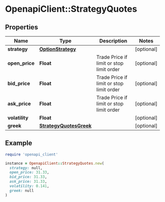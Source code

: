 # OpenapiClient::StrategyQuotes

## Properties

| Name | Type | Description | Notes |
| ---- | ---- | ----------- | ----- |
| **strategy** | [**OptionStrategy**](OptionStrategy.md) |  | [optional] |
| **open_price** | **Float** | Trade Price if limit or stop limit order | [optional] |
| **bid_price** | **Float** | Trade Price if limit or stop limit order | [optional] |
| **ask_price** | **Float** | Trade Price if limit or stop limit order | [optional] |
| **volatility** | **Float** |  | [optional] |
| **greek** | [**StrategyQuotesGreek**](StrategyQuotesGreek.md) |  | [optional] |

## Example

```ruby
require 'openapi_client'

instance = OpenapiClient::StrategyQuotes.new(
  strategy: null,
  open_price: 31.33,
  bid_price: 31.33,
  ask_price: 31.33,
  volatility: 0.141,
  greek: null
)
```

